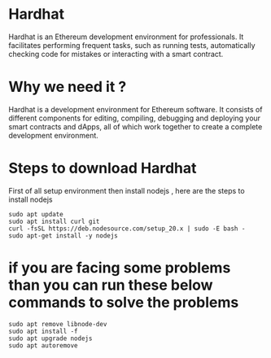 # Hardhat 

Hardhat is an Ethereum development environment for professionals. It facilitates performing frequent tasks,
such as running tests, automatically checking code for mistakes or interacting with a smart contract.

# Why we need it ?

Hardhat is a development environment for Ethereum software. It consists of different components for editing,
compiling, debugging and deploying your smart contracts and dApps, all of which work together to create a complete development environment.

# Steps to download Hardhat 

First of all setup environment then install nodejs ,
here are the steps to install nodejs
```
sudo apt update
sudo apt install curl git
curl -fsSL https://deb.nodesource.com/setup_20.x | sudo -E bash -
sudo apt-get install -y nodejs
```
# if you are facing some problems than you can run these below commands to solve the problems 
```
sudo apt remove libnode-dev
sudo apt install -f
sudo apt upgrade nodejs
sudo apt autoremove
```
